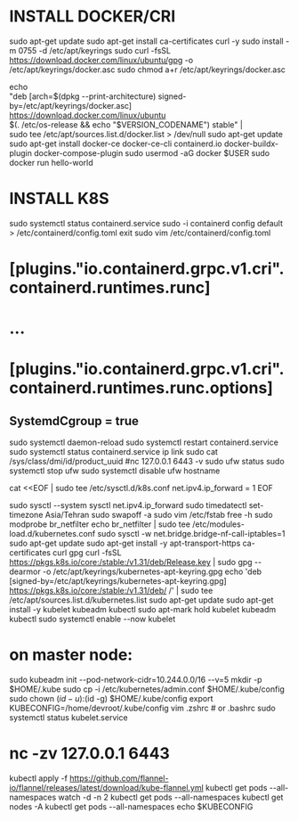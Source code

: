  # INSTALL DOCKER/CRI
sudo apt-get update
sudo apt-get install ca-certificates curl -y
sudo install -m 0755 -d /etc/apt/keyrings
sudo curl -fsSL https://download.docker.com/linux/ubuntu/gpg -o /etc/apt/keyrings/docker.asc
sudo chmod a+r /etc/apt/keyrings/docker.asc

echo \
  "deb [arch=$(dpkg --print-architecture) signed-by=/etc/apt/keyrings/docker.asc] https://download.docker.com/linux/ubuntu \
  $(. /etc/os-release && echo "$VERSION_CODENAME") stable" | \
  sudo tee /etc/apt/sources.list.d/docker.list > /dev/null
sudo apt-get update
sudo apt-get install docker-ce docker-ce-cli containerd.io docker-buildx-plugin docker-compose-plugin
sudo usermod -aG docker $USER
sudo docker run hello-world

# INSTALL K8S
sudo systemctl status containerd.service
sudo -i
containerd config default > /etc/containerd/config.toml
exit
sudo vim /etc/containerd/config.toml
# [plugins."io.containerd.grpc.v1.cri".containerd.runtimes.runc]
#  ...
#  [plugins."io.containerd.grpc.v1.cri".containerd.runtimes.runc.options]
##    SystemdCgroup = true

sudo systemctl daemon-reload
sudo systemctl restart containerd.service
sudo systemctl status containerd.service 
ip link
sudo cat /sys/class/dmi/id/product_uuid
#nc 127.0.0.1 6443 -v
sudo ufw status
sudo systemctl stop ufw
sudo systemctl disable ufw
hostname

cat <<EOF | sudo tee /etc/sysctl.d/k8s.conf
net.ipv4.ip_forward = 1
EOF

sudo sysctl --system
sysctl net.ipv4.ip_forward
sudo timedatectl set-timezone Asia/Tehran
sudo swapoff -a
sudo vim /etc/fstab
free -h
sudo modprobe br_netfilter
echo br_netfilter | sudo tee /etc/modules-load.d/kubernetes.conf
sudo sysctl -w net.bridge.bridge-nf-call-iptables=1
sudo apt-get update
sudo apt-get install -y apt-transport-https ca-certificates curl gpg
curl -fsSL https://pkgs.k8s.io/core:/stable:/v1.31/deb/Release.key | sudo gpg --dearmor -o /etc/apt/keyrings/kubernetes-apt-keyring.gpg
echo 'deb [signed-by=/etc/apt/keyrings/kubernetes-apt-keyring.gpg] https://pkgs.k8s.io/core:/stable:/v1.31/deb/ /' | sudo tee /etc/apt/sources.list.d/kubernetes.list
sudo apt-get update
sudo apt-get install -y kubelet kubeadm kubectl
sudo apt-mark hold kubelet kubeadm kubectl
sudo systemctl enable --now kubelet
# on master node:
sudo kubeadm init --pod-network-cidr=10.244.0.0/16 --v=5
mkdir -p $HOME/.kube
sudo cp -i /etc/kubernetes/admin.conf $HOME/.kube/config
sudo chown $(id -u):$(id -g) $HOME/.kube/config
export KUBECONFIG=/home/devroot/.kube/config
vim .zshrc # or .bashrc
sudo systemctl status kubelet.service
# nc -zv 127.0.0.1 6443
kubectl apply -f https://github.com/flannel-io/flannel/releases/latest/download/kube-flannel.yml
kubectl get pods --all-namespaces
watch -d -n 2 kubectl get pods --all-namespaces
kubectl get nodes -A
kubectl get pods --all-namespaces
echo $KUBECONFIG